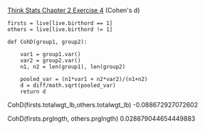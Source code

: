 [Think Stats Chapter 2 Exercise 4](http://greenteapress.com/thinkstats2/html/thinkstats2003.html#toc24) (Cohen's d)

>> 
```
firsts = live[live.birthord == 1]
others = live[live.birthord != 1]

def CohD(group1, group2):

    var1 = group1.var()
    var2 = group2.var()
    n1, n2 = len(group1), len(group2)

    pooled_var = (n1*var1 + n2*var2)/(n1+n2)
    d = diff/math.sqrt(pooled_var)
    return d
```

CohD(firsts.totalwgt_lb,others.totalwgt_lb)
-0.088672927072602

CohD(firsts.prglngth, others.prglngth)
0.028879044654449883
